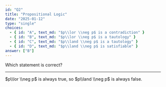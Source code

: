 ```yaml
---
id: "Q2"
title: "Propositional Logic"
date: "2025-01-12"
type: "single"
choices:
  - { id: "A", text_md: "$p\\lor \\neg p$ is a contradiction" }
  - { id: "B", text_md: "$p\\lor \\neg p$ is a tautology" }
  - { id: "C", text_md: "$p\\land \\neg p$ is a tautology" }
  - { id: "D", text_md: "$p\\land \\neg p$ is satisfiable" }
answer: ["B"]
---
```

Which statement is correct?

---
$p\\lor \\neg p$ is always true, so $p\\land \\neg p$ is always false.